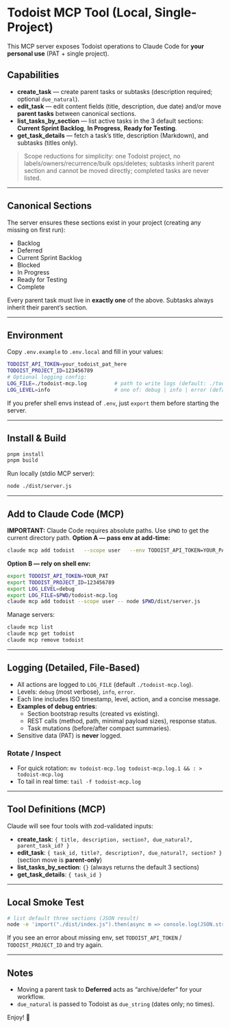 # Todoist MCP Tool (Local, Single-Project)

This MCP server exposes Todoist operations to Claude Code for **your personal use** (PAT + single project).

## Capabilities
- **create_task** — create parent tasks or subtasks (description required; optional `due_natural`).
- **edit_task** — edit content fields (title, description, due date) and/or move **parent tasks** between canonical sections.
- **list_tasks_by_section** — list active tasks in the 3 default sections: **Current Sprint Backlog**, **In Progress**, **Ready for Testing**.
- **get_task_details** — fetch a task’s title, description (Markdown), and subtasks (titles only).

> Scope reductions for simplicity: one Todoist project, no labels/owners/recurrence/bulk ops/deletes; subtasks inherit parent section and cannot be moved directly; completed tasks are never listed.

---

## Canonical Sections
The server ensures these sections exist in your project (creating any missing on first run):

- Backlog
- Deferred
- Current Sprint Backlog
- Blocked
- In Progress
- Ready for Testing
- Complete

Every parent task must live in **exactly one** of the above. Subtasks always inherit their parent’s section.

---

## Environment
Copy `.env.example` to `.env.local` and fill in your values:

```bash
TODOIST_API_TOKEN=your_todoist_pat_here
TODOIST_PROJECT_ID=123456789
# Optional logging config:
LOG_FILE=./todoist-mcp.log         # path to write logs (default: ./todoist-mcp.log)
LOG_LEVEL=info                     # one of: debug | info | error (default: info)
```

If you prefer shell envs instead of `.env`, just `export` them before starting the server.

---

## Install & Build
```bash
pnpm install
pnpm build
```

Run locally (stdio MCP server):
```bash
node ./dist/server.js
```

---

## Add to Claude Code (MCP)

**IMPORTANT:** Claude Code requires absolute paths. Use `$PWD` to get the current directory path.
**Option A — pass env at add-time:**
```bash
claude mcp add todoist   --scope user   --env TODOIST_API_TOKEN=YOUR_PAT   --env TODOIST_PROJECT_ID=123456789   --env LOG_LEVEL=debug   --env LOG_FILE=$PWD/todoist-mcp.log   -- node $PWD/dist/server.js
```

**Option B — rely on shell env:**
```bash
export TODOIST_API_TOKEN=YOUR_PAT
export TODOIST_PROJECT_ID=123456789
export LOG_LEVEL=debug
export LOG_FILE=$PWD/todoist-mcp.log
claude mcp add todoist --scope user -- node $PWD/dist/server.js
```

Manage servers:
```bash
claude mcp list
claude mcp get todoist
claude mcp remove todoist
```

---

## Logging (Detailed, File-Based)
- All actions are logged to `LOG_FILE` (default `./todoist-mcp.log`).
- Levels: `debug` (most verbose), `info`, `error`.
- Each line includes ISO timestamp, level, action, and a concise message.
- **Examples of debug entries**:
  - Section bootstrap results (created vs existing).
  - REST calls (method, path, minimal payload sizes), response status.
  - Task mutations (before/after compact summaries).
- Sensitive data (PAT) is **never** logged.

### Rotate / Inspect
- For quick rotation: `mv todoist-mcp.log todoist-mcp.log.1 && : > todoist-mcp.log`
- To tail in real time: `tail -f todoist-mcp.log`

---

## Tool Definitions (MCP)
Claude will see four tools with zod-validated inputs:

- **create_task**: `{ title, description, section?, due_natural?, parent_task_id? }`
- **edit_task**: `{ task_id, title?, description?, due_natural?, section? }` (section move is **parent-only**)
- **list_tasks_by_section**: `{}` (always returns the default 3 sections)
- **get_task_details**: `{ task_id }`

---

## Local Smoke Test
```bash
# list default three sections (JSON result)
node -e 'import("./dist/index.js").then(async m => console.log(JSON.stringify(await m.todoist_tool({action:"list_tasks_by_section",args:{}}),null,2)))'
```

If you see an error about missing env, set `TODOIST_API_TOKEN` / `TODOIST_PROJECT_ID` and try again.

---

## Notes
- Moving a parent task to **Deferred** acts as “archive/defer” for your workflow.
- `due_natural` is passed to Todoist as `due_string` (dates only; no times).

Enjoy! 🧰
